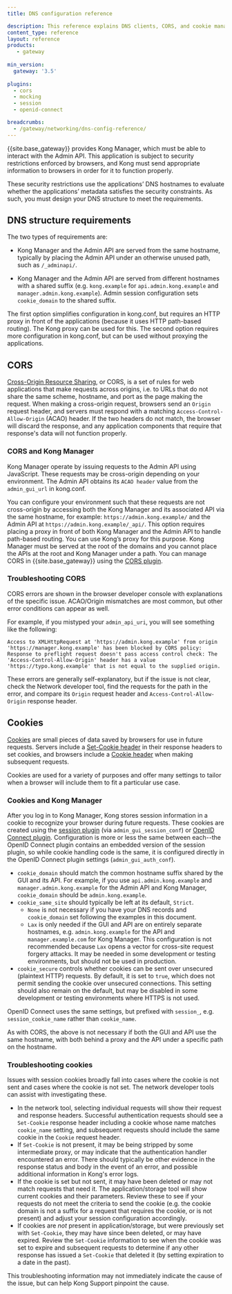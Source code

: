 ```yaml
---
title: DNS configuration reference

description: This reference explains DNS clients, CORS, and cookie management in {{site.base_gateway}}
content_type: reference
layout: reference
products:
   - gateway
   
min_version:
  gateway: '3.5'
  
plugins:
  - cors
  - mocking
  - session
  - openid-connect

breadcrumbs:
  - /gateway/networking/dns-config-reference/
---
```


{{site.base_gateway}} provides Kong Manager, which must be able to interact with the Admin API. This application is subject to security restrictions enforced by browsers, and Kong must send appropriate information to browsers in order for it to function properly.

These security restrictions use the applications’ DNS hostnames to evaluate whether the applications’ metadata satisfies the security constraints. As such, you must design your DNS structure to meet the requirements.


## DNS structure requirements

The two types of requirements are: 

* Kong Manager and the Admin API are served from the same hostname, typically by placing the Admin API under an otherwise unused path, such as `/_adminapi/`.

* Kong Manager and the Admin API are served from different hostnames with a shared suffix (e.g. `kong.example` for `api.admin.kong.example` and `manager.admin.kong.example`). Admin session configuration sets `cookie_domain` to the shared suffix.

The first option simplifies configuration in kong.conf, but requires an HTTP proxy in front of the applications (because it uses HTTP path-based routing). The Kong proxy can be used for this. The second option requires more configuration in kong.conf, but can be used without proxying the applications.

## CORS

[Cross-Origin Resource Sharing](https://developer.mozilla.org/en-US/docs/Web/HTTP/CORS), or CORS, is a set of rules for web
applications that make requests across origins, i.e.  to URLs that do not share
the same scheme, hostname, and port as the page making the request. When making
a cross-origin request, browsers send an `Origin` request header, and servers
must respond with a matching `Access-Control-Allow-Origin` (ACAO) header. If
the two headers do not match, the browser will discard the response, and any
application components that require that response's data will not function
properly.

### CORS and Kong Manager


Kong Manager operate by issuing requests to the Admin API using JavaScript. These requests may be cross-origin depending on your environment. The Admin API obtains its `ACAO header` value from the `admin_gui_url` in kong.conf.

You can configure your environment such that these requests are not cross-origin by accessing both the Kong Manager and its associated API via the same hostname, for example: `https://admin.kong.example/` and the Admin API at `https://admin.kong.example/_api/`. This option requires placing a proxy in front of both Kong Manager and the Admin API to handle path-based routing. You can use Kong’s proxy for this purpose. Kong Manager must be served at the root of the domains and you cannot place the APIs at the root and Kong Manager under a path. You can manage CORS in {{site.base_gateway}} using the [CORS plugin](/plugins/cors/).


### Troubleshooting CORS

CORS errors are shown in the browser developer console with
explanations of the specific issue. ACAO/Origin mismatches are most common, but
other error conditions can appear as well.

For example, if you mistyped your `admin_api_uri`, you will see something
like the following:

```
Access to XMLHttpRequest at 'https://admin.kong.example' from origin 'https://manager.kong.example' has been blocked by CORS policy: Response to preflight request doesn't pass access control check: The 'Access-Control-Allow-Origin' header has a value 'https://typo.kong.example' that is not equal to the supplied origin.
```

These errors are generally self-explanatory, but if the issue is not clear,
check the Network developer tool, find the requests for the path in the error,
and compare its `Origin` request header and `Access-Control-Allow-Origin`
response header.

## Cookies

[Cookies](https://developer.mozilla.org/en-US/docs/Web/HTTP/Cookies) are small pieces of data saved by browsers for use in
future requests. Servers include a [Set-Cookie header](https://developer.mozilla.org/en-US/docs/Web/HTTP/Headers/Set-Cookie) in their
response headers to set cookies, and browsers include a [Cookie
header](https://developer.mozilla.org/en-US/docs/Web/HTTP/Headers/Cookie) when making subsequent requests.

Cookies are used for a variety of purposes and offer many settings to tailor
when a browser will include them to fit a particular use case.

### Cookies and Kong Manager

After you log in to Kong Manager, Kong stores session information in a cookie
to recognize your browser during future requests. These cookies are created
using the [session plugin](/plugins/session/) (via `admin_gui_session_conf`) or
[OpenID Connect plugin](/plugins/openid-connect/).
Configuration is more or less the same between each--the OpenID Connect plugin
contains an embedded version of the session plugin, so while cookie handling
code is the same, it is configured directly in the OpenID Connect plugin
settings (`admin_gui_auth_conf`).
* `cookie_domain` should match the common hostname suffix shared by the GUI and
  its API. For example, if you use `api.admin.kong.example` and
  `manager.admin.kong.example` for the Admin API and Kong Manager,
  `cookie_domain` should be `admin.kong.example`.
* `cookie_same_site` should typically be left at its default, `Strict`.
    * `None` is 
    not necessary if you have your DNS records and 
    `cookie_domain` set following the examples in this document.
    * `Lax` is only needed if the GUI and
    API are on entirely separate hostnames, e.g. `admin.kong.example` for the API
    and `manager.example.com` for Kong Manager. This configuration is not
    recommended because `Lax` opens a vector for cross-site request forgery
    attacks. It may be needed in some development or testing environments, but
    should not be used in production.
* `cookie_secure` controls whether cookies can be sent over unsecured
  (plaintext HTTP) requests. By default, it is set to `true`, which does not
  permit sending the cookie over unsecured connections. This setting should
  also remain on the default, but may be disabled in some development or
  testing environments where HTTPS is not used.

OpenID Connect uses the same settings, but prefixed with `session_`, e.g.
`session_cookie_name` rather than `cookie_name`.

As with CORS, the above is not necessary if both the GUI and API use the same
hostname, with both behind a proxy and the API under a specific path on the
hostname.

### Troubleshooting cookies

Issues with session cookies broadly fall into cases where the cookie is not
sent and cases where the cookie is not set. The network developer tools can 
assist with investigating these.

* In the network tool, selecting individual requests will show their request and
response headers. Successful authentication requests should see a `Set-Cookie`
response header including a cookie whose name matches `cookie_name` setting,
and subsequent requests should include the same cookie in the `Cookie` request
header.
* If `Set-Cookie` is not present, it may be being stripped by some intermediate
proxy, or may indicate that the authentication handler encountered an error.
There should typically be other evidence in the response status and body in the
event of an error, and possible additional information in Kong's error logs.
* If the cookie is set but not sent, it may have been deleted or may not match
requests that need it. The application/storage tool will show current cookies
and their parameters. Review these to see if your requests do not meet the
criteria to send the cookie (e.g. the cookie domain is not a suffix for a
request that requires the cookie, or is not present) and adjust your session
configuration accordingly.
* If cookies are *not* present in application/storage, but were previously set
with `Set-Cookie`, they may have since been deleted, or may have expired.
Review the `Set-Cookie` information to see when the cookie was set to expire
and subsequent requests to determine if any other response has issued a
`Set-Cookie` that deleted it (by setting expiration to a date in the past).

This troubleshooting information may not immediately indicate the cause of the issue, but can
help Kong Support pinpoint the cause.